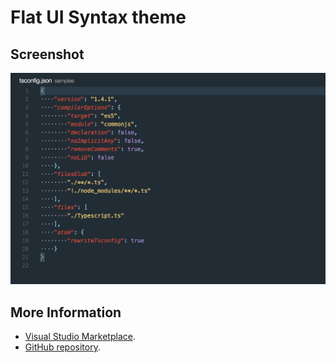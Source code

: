 # Flat UI Syntax theme

## Screenshot

![Flat-ui-syntax](https://raw.githubusercontent.com/danibram/flat-ui-syntax-vscode/master/screenshot.png)

## More Information
* [Visual Studio Marketplace](https://marketplace.visualstudio.com/items?itemName=danibram.theme-flatui).
* [GitHub repository](https://github.com/danibram/flat-ui-syntax-vscode).
